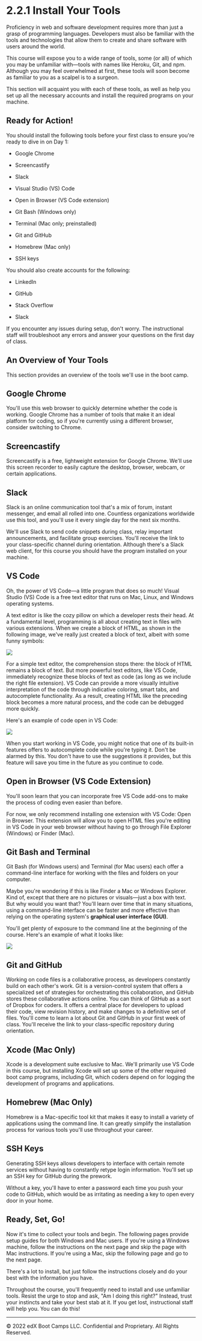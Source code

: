 # 2.2.1 Install Your Tools

Proficiency in web and software development requires more than just a grasp of programming languages. Developers must also be familiar with the tools and technologies that allow them to create and share software with users around the world.

This course will expose you to a wide range of tools, some (or all) of which you may be unfamiliar with—tools with names like Heroku, Git, and npm. Although you may feel overwhelmed at first, these tools will soon become as familiar to you as a scalpel is to a surgeon.

This section will acquaint you with each of these tools, as well as help you set up all the necessary accounts and install the required programs on your machine.

## Ready for Action!

You should install the following tools before your first class to ensure you're ready to dive in on Day 1:

* Google Chrome

* Screencastify

* Slack

* Visual Studio (VS) Code

* Open in Browser (VS Code extension)

* Git Bash (Windows only)

* Terminal (Mac only; preinstalled)

* Git and GitHub

* Homebrew (Mac only)

* SSH keys

You should also create accounts for the following:

* LinkedIn

* GitHub

* Stack Overflow

* Slack

If you encounter any issues during setup, don't worry. The instructional staff will troubleshoot any errors and answer your questions on the first day of class.

## An Overview of Your Tools

This section provides an overview of the tools we'll use in the boot camp.

## Google Chrome

You'll use this web browser to quickly determine whether the code is working. Google Chrome has a number of tools that make it an ideal platform for coding, so if you're currently using a different browser, consider switching to Chrome.

## Screencastify

Screencastify is a free, lightweight extension for Google Chrome. We'll use this screen recorder to easily capture the desktop, browser, webcam, or certain applications.

## Slack

Slack is an online communication tool that's a mix of forum, instant messenger, and email all rolled into one. Countless organizations worldwide use this tool, and you'll use it every single day for the next six months.

We'll use Slack to send code snippets during class, relay important announcements, and facilitate group exercises. You'll receive the link to your class-specific channel during orientation. Although there's a Slack web client, for this course you should have the program installed on your machine.

## VS Code

Oh, the power of VS Code—a little program that does so much! Visual Studio (VS) Code is a free text editor that runs on Mac, Linux, and Windows operating systems.

A text editor is like the cozy pillow on which a developer rests their head. At a fundamental level, programming is all about creating text in files with various extensions. When we create a block of HTML, as shown in the following image, we've really just created a block of text, albeit with some funny symbols:

![](../../img/23-fullstack-code-block-example.png)

For a simple text editor, the comprehension stops there: the block of HTML remains a block of text. But more powerful text editors, like VS Code, immediately recognize these blocks of text as code (as long as we include the right file extension). VS Code can provide a more visually intuitive interpretation of the code through indicative coloring, smart tabs, and autocomplete functionality. As a result, creating HTML like the preceding block becomes a more natural process, and the code can be debugged more quickly.

Here's an example of code open in VS Code:

![](../../img/24-fullstack-vscode-example.png)

When you start working in VS Code, you might notice that one of its built-in features offers to autocomplete code while you're typing it. Don't be alarmed by this. You don't have to use the suggestions it provides, but this feature will save you time in the future as you continue to code.

## Open in Browser (VS Code Extension)

You'll soon learn that you can incorporate free VS Code add-ons to make the process of coding even easier than before.

For now, we only recommend installing one extension with VS Code: Open in Browser. This extension will allow you to open HTML files you're editing in VS Code in your web browser without having to go through File Explorer (Windows) or Finder (Mac).

## Git Bash and Terminal

Git Bash (for Windows users) and Terminal (for Mac users) each offer a command-line interface for working with the files and folders on your computer.

Maybe you're wondering if this is like Finder a Mac or Windows Explorer. Kind of, except that there are no pictures or visuals—just a box with text. But why would you want that? You'll learn over time that in many situations, using a command-line interface can be faster and more effective than relying on the operating system's **graphical user interface (GUI)**.

You'll get plenty of exposure to the command line at the beginning of the course. Here's an example of what it looks like:

![](../../img/25-fullstack-gitbash-terminal.png)

## Git and GitHub

Working on code files is a collaborative process, as developers constantly build on each other's work. Git is a version-control system that offers a specialized set of strategies for orchestrating this collaboration, and GitHub stores these collaborative actions online. You can think of GitHub as a sort of Dropbox for coders. It offers a central place for developers to upload their code, view revision history, and make changes to a definitive set of files. You'll come to learn a lot about Git and GitHub in your first week of class. You'll receive the link to your class-specific repository during orientation.

## Xcode (Mac Only)

Xcode is a development suite exclusive to Mac. We'll primarily use VS Code in this course, but installing Xcode will set up some of the other required boot camp programs, including Git, which coders depend on for logging the development of programs and applications.

## Homebrew (Mac Only)

Homebrew is a Mac-specific tool kit that makes it easy to install a variety of applications using the command line. It can greatly simplify the installation process for various tools you'll use throughout your career.

## SSH Keys

Generating SSH keys allows developers to interface with certain remote services without having to constantly retype login information. You'll set up an SSH key for GitHub during the prework.

Without a key, you'll have to enter a password each time you push your code to GitHub, which would be as irritating as needing a key to open every door in your home.

## Ready, Set, Go!

Now it's time to collect your tools and begin. The following pages provide setup guides for both Windows and Mac users. If you're using a Windows machine, follow the instructions on the next page and skip the page with Mac instructions. If you're using a Mac, skip the following page and go to the next page.

There's a lot to install, but just follow the instructions closely and do your best with the information you have.

Throughout the course, you'll frequently need to install and use unfamiliar tools. Resist the urge to stop and ask, "Am I doing this right?" Instead, trust your instincts and take your best stab at it. If you get lost, instructional staff will help you. You can do this!

---
© 2022 edX Boot Camps LLC. Confidential and Proprietary. All Rights Reserved.